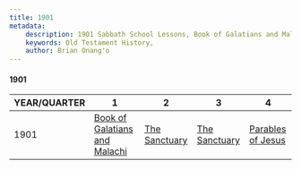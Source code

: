 ```yaml
---
title: 1901
metadata:
    description: 1901 Sabbath School Lessons, Book of Galatians and Malachi, The Sanctuary, The Sanctuary, Parables of Jesus
    keywords: Old Testament History,
    author: Brian Onang'o
---
```


#### 1901

YEAR/QUARTER |   1  | 2| 3| 4
-------------|------------|---|--|---
1901   |  [Book of Galatians and Malachi](/1901-1910/1901/quarter1) | [The Sanctuary](/1901-1910/1901/quarter2) | [The Sanctuary](/1901-1910/1901/quarter3) | [Parables of Jesus](/1901-1910/1901/quarter4) |
 